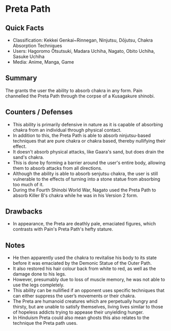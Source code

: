 # Preta Path

## Quick Facts
- Classification: Kekkei Genkai~Rinnegan, Ninjutsu, Dōjutsu, Chakra Absorption Techniques
- Users: Hagoromo Ōtsutsuki, Madara Uchiha, Nagato, Obito Uchiha, Sasuke Uchiha
- Media: Anime, Manga, Game

## Summary
The grants the user the ability to absorb chakra in any form. Pain channelled the Preta Path through the corpse of a Kusagakure shinobi.

## Counters / Defenses
- This ability is primarily defensive in nature as it is capable of absorbing chakra from an individual through physical contact.
- In addition to this, the Preta Path is able to absorb ninjutsu-based techniques that are pure chakra or chakra based, thereby nullifying their effect.
- It doesn't absorb physical attacks, like Gaara's sand, but does drain the sand's chakra.
- This is done by forming a barrier around the user's entire body, allowing them to absorb attacks from all directions.
- Although the ability is able to absorb senjutsu chakra, the user is still vulnerable to the effects of turning into a stone statue from absorbing too much of it.
- During the Fourth Shinobi World War, Nagato used the Preta Path to absorb Killer B's chakra while he was in his Version 2 form.

## Drawbacks
- In appearance, the Preta are deathly pale, emaciated figures, which contrasts with Pain's Preta Path's hefty stature.

## Notes
- He then apparently used the chakra to revitalise his body to its state before it was emaciated by the Demonic Statue of the Outer Path.
- It also restored his hair colour back from white to red, as well as the damage done to his legs.
- However, presumably due to loss of muscle memory, he was not able to use the legs completely.
- This ability can be nullified if an opponent uses specific techniques that can either suppress the user’s movements or their chakra.
- The Preta are humanoid creatures which are perpetually hungry and thirsty, but are unable to satisfy themselves, living lives similar to those of hopeless addicts trying to appease their unyielding hunger.
- In Hinduism Preta could also mean ghosts this also relates to the technique the Preta path uses.

